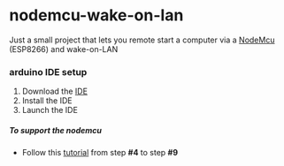 # nodemcu-wake-on-lan
Just a small project that lets you remote start a computer via a [NodeMcu](https://www.ebay.com/itm/US-NodeMcu-Lua-WIFI-Internet-Things-development-Board-Base-ESP8266-CP2102-Module/152846616877?hash=item23965e492d:g:Pu8AAOSwi8xaRwEA) (ESP8266) and wake-on-LAN

### arduino IDE setup
1. Download the [IDE](https://www.arduino.cc/en/Main/Software)
2. Install the IDE
3. Launch the IDE

##### To support the nodemcu
- Follow this [tutorial](http://www.instructables.com/id/Steps-to-Setup-Arduino-IDE-for-NODEMCU-ESP8266-WiF/) from step **#4** to step **#9**